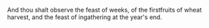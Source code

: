 And thou shalt observe the feast of weeks, of the firstfruits of wheat harvest, and the feast of ingathering at the year's end.
